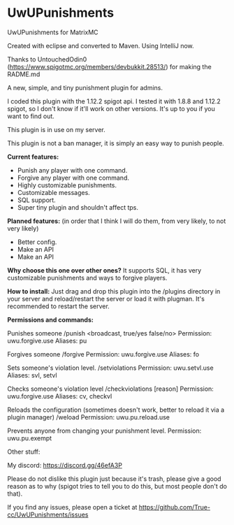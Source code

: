 # UwUPunishments
UwUPunishments for MatrixMC

Created with eclipse and converted to Maven. Using IntelliJ now.

Thanks to UntouchedOdin0 (https://www.spigotmc.org/members/devbukkit.28513/) for making the RADME.md 

A new, simple, and tiny punishment plugin for admins.

I coded this plugin with the 1.12.2 spigot api. I tested it with 1.8.8 and 1.12.2 spigot, so I don't know if it'll work on other versions. It's up to you if you want to find out.

This plugin is in use on my server.

This plugin is not a ban manager, it is simply an easy way to punish people.

__Current features:__
- Punish any player with one command.
- Forgive any player with one command.
- Highly customizable punishments.
- Customizable messages.
- SQL support.
- Super tiny plugin and shouldn't affect tps.

__Planned features:__ 
(in order that I think I will do them, from very likely, to not very likely)
- Better config.
- Make an API
- Make an API

__Why choose this one over other ones?__
It supports SQL, it has very customizable punishments and ways to forgive players.

__How to install:__
Just drag and drop this plugin into the /plugins directory in your server and reload/restart the server or load it with plugman. It's recommended to restart the server. 

__Permissions and commands:__

Punishes someone
/punish <player> <broadcast, true/yes false/no> <reason>
Permission: uwu.forgive.use
Aliases: pu

Forgives someone
/forgive <player> <reason>
Permission: uwu.forgive.use
Aliases: fo

Sets someone's violation level.
/setviolations <player> <reason> <do-action> <amount>
Permission: uwu.setvl.use
Aliases: svl, setvl

Checks someone's violation level
/checkviolations <player> [reason]
Permission: uwu.forgive.use
Aliases: cv, checkvl

Reloads the configuration (sometimes doesn't work, better to reload it via a plugin manager)
/weload
Permission: uwu.pu.reload.use

Prevents anyone from changing your punishment level.
Permission: uwu.pu.exempt

Other stuff:

My discord: https://discord.gg/46efA3P

Please do not dislike this plugin just because it's trash, please give a good reason as to why (spigot tries to tell you to do this, but most people don't do that).

If you find any issues, please open a ticket at https://github.com/True-cc/UwUPunishments/issues
